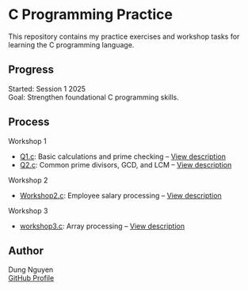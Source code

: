 # C Programming Practice

This repository contains my practice exercises and workshop tasks for learning the C programming language.

## Progress

Started: Session 1 2025  
Goal: Strengthen foundational C programming skills.

## Process

Workshop 1
- [Q1.c](workshop1/Q1.c): Basic calculations and prime checking – [View description](workshop1/Q1.md)
- [Q2.c](workshop1/Q2.c): Common prime divisors, GCD, and LCM – [View description](workshop1/Q2.md)

Workshop 2
- [Workshop2.c](Workshop2.c): Employee salary processing – [View description](workshop2.md)

Workshop 3
- [workshop3.c](Workshop3/workshop3.c): Array processing – [View description](Workshop3/workshop03.md)
## Author

Dung Nguyen  
[GitHub Profile](https://github.com/dungnguyen1206)

